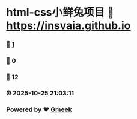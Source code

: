 # html-css小鲜兔项目 :link: https://insvaia.github.io 
### :page_facing_up: [1](https://insvaia.github.io/tag.html) 
### :speech_balloon: 0 
### :hibiscus: 12 
### :alarm_clock: 2025-10-25 21:03:11 
### Powered by :heart: [Gmeek](https://github.com/Meekdai/Gmeek)

